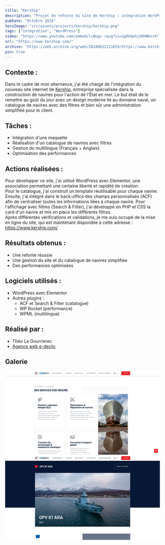 ```yaml
---
title: "Kership"
description: "Projet de refonte du site de Kership : intégration WordPress, catalogue de navires filtrable, design moderne, gestion multilingue et performances optimisées."
pubDate: "Octobre 2024"
heroImage: "src/assets/projects/kership/kership.png"
tags: ["Intégration", "WordPress"]
video: "https://www.youtube.com/embed/lcWugc-rqvg?si=1gRkQehjd9HNKxrA"
url: "https://www.kership.com/"
archive: "https://web.archive.org/web/20240822111829/https://www.kership.com/"
pin: true
---
```


## Contexte :
Dans le cadre de mon alternance, j'ai été chargé de l'intégration du nouveau site internet de <a href="https://www.kership.com" target="_blank">Kership</a>, entreprise spécialisée dans la construction de navires pour l'action de l'État en mer. Le but était de le remettre au goût du jour avec un design moderne lié au domaine naval, un catalogue de navires avec des filtres et bien sûr une administration simplifiée pour le client.

## Tâches :
- Intégration d'une maquette
- Réalisation d'un catalogue de navires avec filtres
- Gestion du multilingue (Français + Anglais)
- Optimisation des performances

## Actions réalisées :
Pour développer ce site, j'ai utilisé WordPress avec Elementor, une association permettant une certaine liberté et rapidité de création.<br>
Pour le catalogue, j'ai construit un template réutilisable pour chaque navire. Ensuite, j'ai intégré dans le back-office des champs personnalisés (ACF) afin de centraliser toutes les informations liées à chaque navire. Pour l'affichage avec filtres (Search & Filter), j'ai développé en PHP et CSS la card d'un navire et mis en place les différents filtres.<br>
Après différentes vérifications et validations, je me suis occupé de la mise en ligne du site, qui est maintenant disponible à cette adresse : <a href="https://www.kership.com" target="_blank">https://www.kership.com/</a>

## Résultats obtenus :
- Une refonte réussie  
- Une gestion du site et du catalogue de navires simplifiée  
- Des performances optimisées  

## Logiciels utilisés :
- WordPress avec Elementor
- Autres plugins :
  - ACF et Search & Filter (catalogue)
  - WP Rocket (performance)
  - WPML (multilingue)

## Réalisé par :
- Théo Le Gourrierec
- <a href="https://www.e-declic.com" target="_blank">Agence web e-declic</a>

## Galerie
![Capture d'écran du site Kership](src/assets/projects/kership/kership1.png)
![Capture d'écran du site Kership](src/assets/projects/kership/kership2.png)
